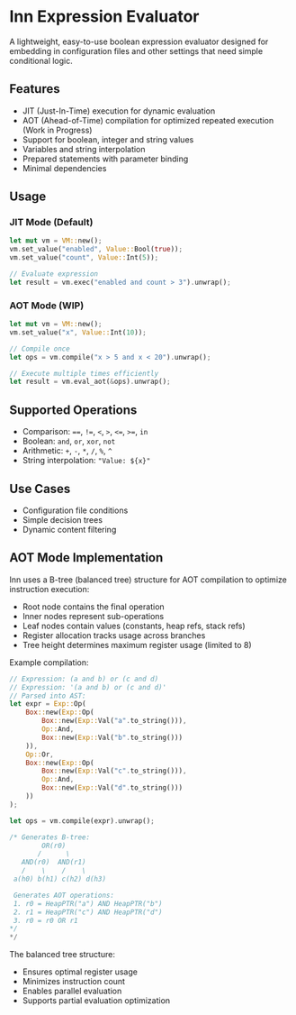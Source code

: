 # Inn Expression Evaluator

A lightweight, easy-to-use boolean expression evaluator designed for embedding in configuration files and other settings that need simple conditional logic.

## Features

- JIT (Just-In-Time) execution for dynamic evaluation
- AOT (Ahead-of-Time) compilation for optimized repeated execution (Work in Progress)
- Support for boolean, integer and string values
- Variables and string interpolation
- Prepared statements with parameter binding
- Minimal dependencies

## Usage

### JIT Mode (Default)
```rust
let mut vm = VM::new();
vm.set_value("enabled", Value::Bool(true));
vm.set_value("count", Value::Int(5));

// Evaluate expression
let result = vm.exec("enabled and count > 3").unwrap();
```

### AOT Mode (WIP)
```rust
let mut vm = VM::new();
vm.set_value("x", Value::Int(10));

// Compile once
let ops = vm.compile("x > 5 and x < 20").unwrap();

// Execute multiple times efficiently
let result = vm.eval_aot(&ops).unwrap();
```

## Supported Operations

- Comparison: `==`, `!=`, `<`, `>`, `<=`, `>=`, `in`
- Boolean: `and`, `or`, `xor`, `not`
- Arithmetic: `+`, `-`, `*`, `/`, `%`, `^`
- String interpolation: `"Value: ${x}"`

## Use Cases

- Configuration file conditions
- Simple decision trees
- Dynamic content filtering

## AOT Mode Implementation

Inn uses a B-tree (balanced tree) structure for AOT compilation to optimize instruction execution:

- Root node contains the final operation
- Inner nodes represent sub-operations
- Leaf nodes contain values (constants, heap refs, stack refs)
- Register allocation tracks usage across branches
- Tree height determines maximum register usage (limited to 8)

Example compilation:
```rust
// Expression: (a and b) or (c and d)
// Expression: '(a and b) or (c and d)'
// Parsed into AST:
let expr = Exp::Op(
    Box::new(Exp::Op(
        Box::new(Exp::Val("a".to_string())),
        Op::And,
        Box::new(Exp::Val("b".to_string()))
    )),
    Op::Or,
    Box::new(Exp::Op(
        Box::new(Exp::Val("c".to_string())),
        Op::And,
        Box::new(Exp::Val("d".to_string()))
    ))
);

let ops = vm.compile(expr).unwrap();

/* Generates B-tree:
        OR(r0)
       /      \
   AND(r0)  AND(r1)
   /    \    /    \
 a(h0) b(h1) c(h2) d(h3)

 Generates AOT operations:
 1. r0 = HeapPTR("a") AND HeapPTR("b")
 2. r1 = HeapPTR("c") AND HeapPTR("d")
 3. r0 = r0 OR r1
*/
*/
```

The balanced tree structure:
- Ensures optimal register usage
- Minimizes instruction count
- Enables parallel evaluation
- Supports partial evaluation optimization
